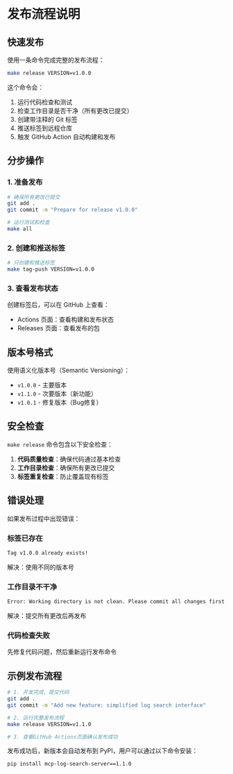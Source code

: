# 发布流程说明

## 快速发布

使用一条命令完成完整的发布流程：

```bash
make release VERSION=v1.0.0
```

这个命令会：
1. 运行代码检查和测试
2. 检查工作目录是否干净（所有更改已提交）
3. 创建带注释的 Git 标签
4. 推送标签到远程仓库
5. 触发 GitHub Action 自动构建和发布

## 分步操作

### 1. 准备发布

```bash
# 确保所有更改已提交
git add .
git commit -m "Prepare for release v1.0.0"

# 运行测试和检查
make all
```

### 2. 创建和推送标签

```bash
# 只创建和推送标签
make tag-push VERSION=v1.0.0
```

### 3. 查看发布状态

创建标签后，可以在 GitHub 上查看：
- Actions 页面：查看构建和发布状态
- Releases 页面：查看发布的包

## 版本号格式

使用语义化版本号（Semantic Versioning）：
- `v1.0.0` - 主要版本
- `v1.1.0` - 次要版本（新功能）
- `v1.0.1` - 修复版本（Bug修复）

## 安全检查

`make release` 命令包含以下安全检查：

1. **代码质量检查**：确保代码通过基本检查
2. **工作目录检查**：确保所有更改已提交
3. **标签重复检查**：防止覆盖现有标签

## 错误处理

如果发布过程中出现错误：

### 标签已存在
```bash
Tag v1.0.0 already exists!
```
解决：使用不同的版本号

### 工作目录不干净
```bash
Error: Working directory is not clean. Please commit all changes first.
```
解决：提交所有更改后再发布

### 代码检查失败
先修复代码问题，然后重新运行发布命令

## 示例发布流程

```bash
# 1. 开发完成，提交代码
git add .
git commit -m "Add new feature: simplified log search interface"

# 2. 运行完整发布流程
make release VERSION=v1.1.0

# 3. 查看GitHub Actions页面确认发布成功
```

发布成功后，新版本会自动发布到 PyPI，用户可以通过以下命令安装：

```bash
pip install mcp-log-search-server==1.1.0
```
